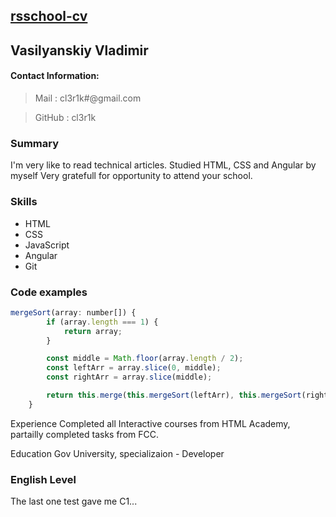 ## [rsschool-cv](https://Cl3r1k.github.io/rsschool-cv/)

## Vasilyanskiy Vladimir

#### Contact Information:
> Mail : cl3r1k#@gmail.com

> GitHub : cl3r1k


### Summary

I'm very like to read technical articles. Studied HTML, CSS and Angular by myself
Very gratefull for opportunity to attend your school.


### Skills
* HTML
* CSS
* JavaScript
* Angular
* Git

### Code examples


```javascript
mergeSort(array: number[]) {
        if (array.length === 1) {
            return array;
        }

        const middle = Math.floor(array.length / 2);
        const leftArr = array.slice(0, middle);
        const rightArr = array.slice(middle);

        return this.merge(this.mergeSort(leftArr), this.mergeSort(rightArr));
    }
```

Experience
Completed all Interactive courses from HTML Academy, partailly completed tasks from FCC.

Education
Gov University, specializaion - Developer

### English Level

The last one test gave me C1...

